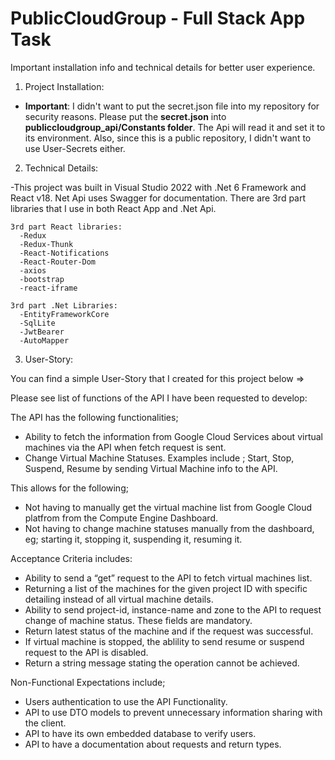 # PublicCloudGroup - Full Stack App Task

Important installation info and technical details for better user experience.

1) Project Installation:

  - **Important**: I didn't want to put the secret.json file into my repository for security reasons. Please put the **secret.json** into **publiccloudgroup_api/Constants folder**.  The Api will read it and set it to its environment. Also, since this is a public repository, I didn't want to use User-Secrets either.

2) Technical Details:

  -This project was built in Visual Studio 2022 with .Net 6 Framework and React v18.  Net Api uses Swagger for documentation. There are 3rd part libraries that I use in both React App and .Net Api.
    
    3rd part React libraries:  
      -Redux 
      -Redux-Thunk 
      -React-Notifications 
      -React-Router-Dom 
      -axios 
      -bootstrap
      -react-iframe
      
    3rd part .Net Libraries:
      -EntityFrameworkCore
      -SqlLite
      -JwtBearer
      -AutoMapper
      
 3) User-Story:
 
 You can find a simple User-Story that I created for this project below =>
 

Please see list of functions of the API I have been requested to develop: 

The API has the following functionalities;
  - Ability to fetch the information from Google Cloud Services about virtual machines via the API when fetch request is sent. 
  - Change Virtual Machine Statuses. Examples include ; Start, Stop, Suspend, Resume by sending Virtual Machine info to the API.

This allows for the following; 
  - Not having to manually get the virtual machine list from Google Cloud platfrom from the Compute Engine Dashboard. 
  - Not having to change machine statuses manually from the dashboard, eg; starting it, stopping it, suspending it, resuming it. 

Acceptance Criteria includes:
  - Ability to send a “get” request to the API to fetch virtual machines list.
  - Returning a list of the machines for the given project ID with specific detailing instead of all virtual machine details. 
  - Ability to send project-id, instance-name and zone to the API to request change of machine status. These fields are mandatory.
  - Return latest status of the machine and if the request was successful. 
  - If virtual machine is stopped, the ablility to send resume or suspend request to the API is disabled. 
  - Return a string message stating the operation cannot be achieved.

 Non-Functional Expectations include; 
  - Users authentication to use the API Functionality.
  - API to use DTO models to prevent unnecessary information sharing with the client.
  - API to have its own embedded database to verify users. 
  - API to have a documentation about requests and return types.
     
  
  



